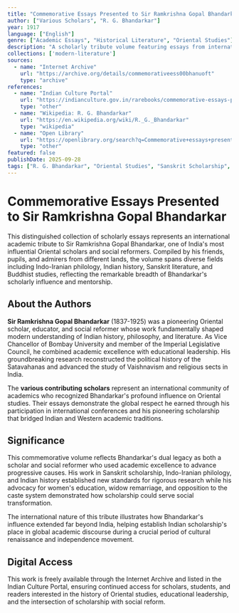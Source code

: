 ```yaml
---
title: "Commemorative Essays Presented to Sir Ramkrishna Gopal Bhandarkar"
author: ["Various Scholars", "R. G. Bhandarkar"]
year: 1917
language: ["English"]
genre: ["Academic Essays", "Historical Literature", "Oriental Studies"]
description: "A scholarly tribute volume featuring essays from international academics honoring R.G. Bhandarkar's pioneering contributions to Oriental studies, Sanskrit scholarship, and social reform. This comprehensive collection spans diverse fields from Indo-Iranian philology to Indian history, reflecting Bhandarkar's profound influence on early 20th-century scholarship."
collections: ['modern-literature']
sources:
  - name: "Internet Archive"
    url: "https://archive.org/details/commemorativeess00bhanuoft"
    type: "archive"
references:
  - name: "Indian Culture Portal"
    url: "https://indianculture.gov.in/rarebooks/commemorative-essays-presented-sir-ramkrishna-gopal-bhandarkar"
    type: "other"
  - name: "Wikipedia: R. G. Bhandarkar"
    url: "https://en.wikipedia.org/wiki/R._G._Bhandarkar"
    type: "wikipedia"
  - name: "Open Library"
    url: "https://openlibrary.org/search?q=Commemorative+essays+presented+to+Sir+Ramkrishna+Gopal+Bhandarkar&mode=everything"
    type: "other"
featured: false
publishDate: 2025-09-28
tags: ["R. G. Bhandarkar", "Oriental Studies", "Sanskrit Scholarship", "Academic Tribute", "Indo-Iranian Philology", "Indian History", "Social Reform", "Educational Leadership", "Scholarly Essays", "Bhandarkar Oriental Research Institute"]
---
```


# Commemorative Essays Presented to Sir Ramkrishna Gopal Bhandarkar

This distinguished collection of scholarly essays represents an international academic tribute to Sir Ramkrishna Gopal Bhandarkar, one of India's most influential Oriental scholars and social reformers. Compiled by his friends, pupils, and admirers from different lands, the volume spans diverse fields including Indo-Iranian philology, Indian history, Sanskrit literature, and Buddhist studies, reflecting the remarkable breadth of Bhandarkar's scholarly influence and mentorship.

## About the Authors

**Sir Ramkrishna Gopal Bhandarkar** (1837-1925) was a pioneering Oriental scholar, educator, and social reformer whose work fundamentally shaped modern understanding of Indian history, philosophy, and literature. As Vice Chancellor of Bombay University and member of the Imperial Legislative Council, he combined academic excellence with educational leadership. His groundbreaking research reconstructed the political history of the Satavahanas and advanced the study of Vaishnavism and religious sects in India.

The **various contributing scholars** represent an international community of academics who recognized Bhandarkar's profound influence on Oriental studies. Their essays demonstrate the global respect he earned through his participation in international conferences and his pioneering scholarship that bridged Indian and Western academic traditions.

## Significance

This commemorative volume reflects Bhandarkar's dual legacy as both a scholar and social reformer who used academic excellence to advance progressive causes. His work in Sanskrit scholarship, Indo-Iranian philology, and Indian history established new standards for rigorous research while his advocacy for women's education, widow remarriage, and opposition to the caste system demonstrated how scholarship could serve social transformation.

The international nature of this tribute illustrates how Bhandarkar's influence extended far beyond India, helping establish Indian scholarship's place in global academic discourse during a crucial period of cultural renaissance and independence movement.

## Digital Access

This work is freely available through the Internet Archive and listed in the Indian Culture Portal, ensuring continued access for scholars, students, and readers interested in the history of Oriental studies, educational leadership, and the intersection of scholarship with social reform.
